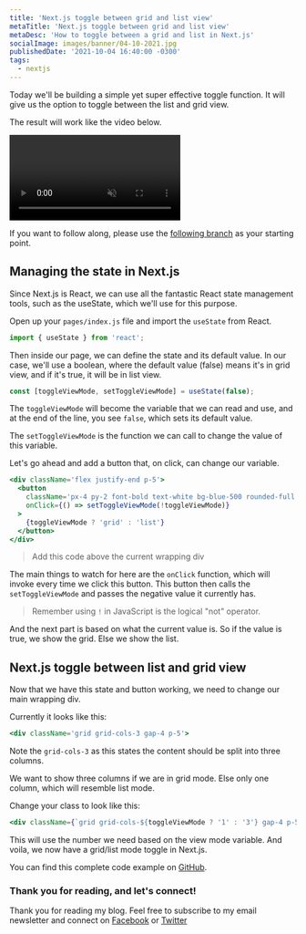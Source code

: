 ```yaml
---
title: 'Next.js toggle between grid and list view'
metaTitle: 'Next.js toggle between grid and list view'
metaDesc: 'How to toggle between a grid and list in Next.js'
socialImage: images/banner/04-10-2021.jpg
publishedDate: '2021-10-04 16:40:00 -0300'
tags:
  - nextjs
---
```


Today we'll be building a simple yet super effective toggle function.
It will give us the option to toggle between the list and grid view.

The result will work like the video below.

<video autoplay loop muted playsinline>
  <source src="https://res.cloudinary.com/daily-dev-tips/video/upload/q_auto/gridlist_nkhwm4.webm" type="video/webm" />
  <source src="https://res.cloudinary.com/daily-dev-tips/video/upload/q_auto/gridlist_xdrt8a.mp4" type="video/mp4" />
</video>

<!-- ![Next.js toggle between grid and list view](https://cdn.hashnode.com/res/hashnode/image/upload/v1632638811731/wTlld_S4d.gif) -->

If you want to follow along, please use the [following branch](https://github.com/rebelchris/next-tailwind/tree/active-link) as your starting point.

## Managing the state in Next.js

Since Next.js is React, we can use all the fantastic React state management tools, such as the useState, which we'll use for this purpose.

Open up your `pages/index.js` file and import the `useState` from React.

```js
import { useState } from 'react';
```

Then inside our page, we can define the state and its default value.
In our case, we'll use a boolean, where the default value (false) means it's in grid view, and if it's true, it will be in list view.

```js
const [toggleViewMode, setToggleViewMode] = useState(false);
```

The `toggleViewMode` will become the variable that we can read and use, and at the end of the line, you see `false`, which sets its default value.

The `setToggleViewMode` is the function we can call to change the value of this variable.

Let's go ahead and add a button that, on click, can change our variable.

```jsx
<div className='flex justify-end p-5'>
  <button
    className='px-4 py-2 font-bold text-white bg-blue-500 rounded-full hover:bg-blue-700'
    onClick={() => setToggleViewMode(!toggleViewMode)}
  >
    {toggleViewMode ? 'grid' : 'list'}
  </button>
</div>
```

> Add this code above the current wrapping div

The main things to watch for here are the `onClick` function, which will invoke every time we click this button. This button then calls the `setToggleViewMode` and passes the negative value it currently has.

> Remember using `!` in JavaScript is the logical "not" operator.

And the next part is based on what the current value is.
So if the value is true, we show the grid. Else we show the list.

## Next.js toggle between list and grid view

Now that we have this state and button working, we need to change our main wrapping div.

Currently it looks like this:

```jsx
<div className='grid grid-cols-3 gap-4 p-5'>
```

Note the `grid-cols-3` as this states the content should be split into three columns.

We want to show three columns if we are in grid mode. Else only one column, which will resemble list mode.

Change your class to look like this:

```jsx
<div className={`grid grid-cols-${toggleViewMode ? '1' : '3'} gap-4 p-5`}>
```

This will use the number we need based on the view mode variable.
And voila, we now have a grid/list mode toggle in Next.js.

You can find this complete code example on [GitHub](https://github.com/rebelchris/next-tailwind/tree/grid-list-mode).

### Thank you for reading, and let's connect!

Thank you for reading my blog. Feel free to subscribe to my email newsletter and connect on [Facebook](https://www.facebook.com/DailyDevTipsBlog) or [Twitter](https://twitter.com/DailyDevTips1)
